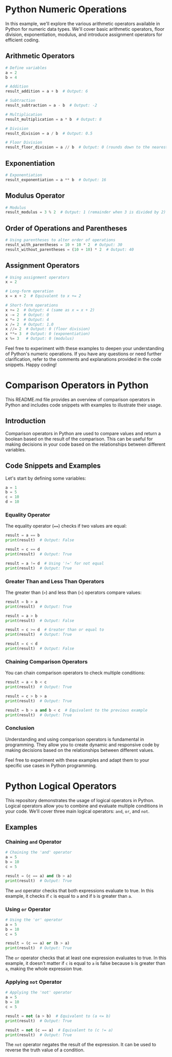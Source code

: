 # Python Numeric Operations

In this example, we'll explore the various arithmetic operators available in Python for numeric data types. We'll cover basic arithmetic operators, floor division, exponentiation, modulus, and introduce assignment operators for efficient coding.

## Arithmetic Operators

```python
# Define variables
a = 2
b = 4

# Addition
result_addition = a + b  # Output: 6

# Subtraction
result_subtraction = a - b  # Output: -2

# Multiplication
result_multiplication = a * b  # Output: 8

# Division
result_division = a / b  # Output: 0.5

# Floor Division
result_floor_division = a // b  # Output: 0 (rounds down to the nearest whole number)
```

## Exponentiation

```python
# Exponentiation
result_exponentiation = a ** b  # Output: 16
```

## Modulus Operator

```python
# Modulus
result_modulus = 3 % 2  # Output: 1 (remainder when 3 is divided by 2)
```

## Order of Operations and Parentheses

```python
# Using parentheses to alter order of operations
result_with_parentheses = 10 + 10 * 2  # Output: 30
result_without_parentheses = (10 + 10) * 2  # Output: 40
```

## Assignment Operators

```python
# Using assignment operators
x = 2

# Long-form operation
x = x + 2  # Equivalent to x += 2

# Short-form operations
x += 2  # Output: 4 (same as x = x + 2)
x -= 2  # Output: 0
x *= 2  # Output: 4
x /= 2  # Output: 1.0
x //= 2  # Output: 0 (floor division)
x **= 3  # Output: 0 (exponentiation)
x %= 3   # Output: 0 (modulus)
```

Feel free to experiment with these examples to deepen your understanding of Python's numeric operations. If you have any questions or need further clarification, refer to the comments and explanations provided in the code snippets. Happy coding!

# Comparison Operators in Python

This README.md file provides an overview of comparison operators in Python and includes code snippets with examples to illustrate their usage.

## Introduction

Comparison operators in Python are used to compare values and return a boolean based on the result of the comparison. This can be useful for making decisions in your code based on the relationships between different variables.

## Code Snippets and Examples

Let's start by defining some variables:

```python
a = 1
b = 5
c = 10
d = 10
```

### Equality Operator

The equality operator (`==`) checks if two values are equal:

```python
result = a == b
print(result)  # Output: False

result = c == d
print(result)  # Output: True

result = a != d  # Using '!=' for not equal
print(result)  # Output: True
```

### Greater Than and Less Than Operators

The greater than (`>`) and less than (`<`) operators compare values:

```python
result = b > a
print(result)  # Output: True

result = a > b
print(result)  # Output: False

result = c >= d  # Greater than or equal to
print(result)  # Output: True

result = c < d
print(result)  # Output: False
```

### Chaining Comparison Operators

You can chain comparison operators to check multiple conditions:

```python
result = a < b < c
print(result)  # Output: True

result = c > b > a
print(result)  # Output: True

result = b > a and b < c  # Equivalent to the previous example
print(result)  # Output: True
```

### Conclusion

Understanding and using comparison operators is fundamental in programming. They allow you to create dynamic and responsive code by making decisions based on the relationships between different values.

Feel free to experiment with these examples and adapt them to your specific use cases in Python programming.

# Python Logical Operators

This repository demonstrates the usage of logical operators in Python. Logical operators allow you to combine and evaluate multiple conditions in your code. We'll cover three main logical operators: `and`, `or`, and `not`.

## Examples

### Chaining `and` Operator

```python
# Chaining the 'and' operator
a = 5
b = 10
c = 5

result = (c == a) and (b > a)
print(result)  # Output: True
```

The `and` operator checks that both expressions evaluate to true. In this example, it checks if `c` is equal to `a` and if `b` is greater than `a`.

### Using `or` Operator

```python
# Using the 'or' operator
a = 5
b = 10
c = 5

result = (c == a) or (b > a)
print(result)  # Output: True
```

The `or` operator checks that at least one expression evaluates to true. In this example, it doesn't matter if `c` is equal to `a` is false because `b` is greater than `a`, making the whole expression true.

### Applying `not` Operator

```python
# Applying the 'not' operator
a = 5
b = 10
c = 5

result = not (a > b)  # Equivalent to (a <= b)
print(result)  # Output: True

result = not (c == a)  # Equivalent to (c != a)
print(result)  # Output: True
```

The `not` operator negates the result of the expression. It can be used to reverse the truth value of a condition.
